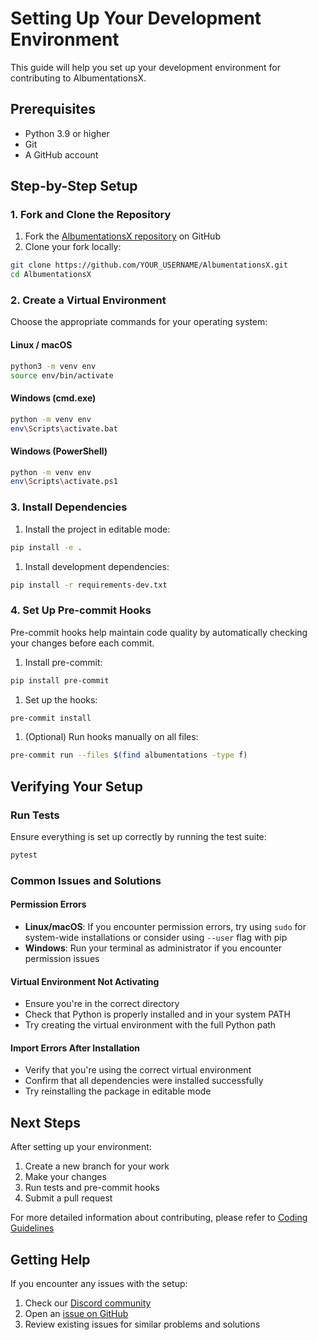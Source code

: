 # Setting Up Your Development Environment

This guide will help you set up your development environment for contributing to AlbumentationsX.

## Prerequisites

- Python 3.9 or higher
- Git
- A GitHub account

## Step-by-Step Setup

### 1. Fork and Clone the Repository

1. Fork the [AlbumentationsX repository](https://github.com/albumentations-team/AlbumentationsX) on GitHub
2. Clone your fork locally:

```bash
git clone https://github.com/YOUR_USERNAME/AlbumentationsX.git
cd AlbumentationsX
```

### 2. Create a Virtual Environment

Choose the appropriate commands for your operating system:

#### Linux / macOS

```bash
python3 -m venv env
source env/bin/activate
```

#### Windows (cmd.exe)

```bash
python -m venv env
env\Scripts\activate.bat
```

#### Windows (PowerShell)

```bash
python -m venv env
env\Scripts\activate.ps1
```

### 3. Install Dependencies

1. Install the project in editable mode:

```bash
pip install -e .
```

1. Install development dependencies:

```bash
pip install -r requirements-dev.txt
```

### 4. Set Up Pre-commit Hooks

Pre-commit hooks help maintain code quality by automatically checking your changes before each commit.

1. Install pre-commit:

```bash
pip install pre-commit
```

1. Set up the hooks:

```bash
pre-commit install
```

1. (Optional) Run hooks manually on all files:

```bash
pre-commit run --files $(find albumentations -type f)
```

## Verifying Your Setup

### Run Tests

Ensure everything is set up correctly by running the test suite:

```bash
pytest
```

### Common Issues and Solutions

#### Permission Errors

- **Linux/macOS**: If you encounter permission errors, try using `sudo` for system-wide installations or consider using `--user` flag with pip
- **Windows**: Run your terminal as administrator if you encounter permission issues

#### Virtual Environment Not Activating

- Ensure you're in the correct directory
- Check that Python is properly installed and in your system PATH
- Try creating the virtual environment with the full Python path

#### Import Errors After Installation

- Verify that you're using the correct virtual environment
- Confirm that all dependencies were installed successfully
- Try reinstalling the package in editable mode

## Next Steps

After setting up your environment:

1. Create a new branch for your work
2. Make your changes
3. Run tests and pre-commit hooks
4. Submit a pull request

For more detailed information about contributing, please refer to [Coding Guidelines](./coding_guidelines.md)

## Getting Help

If you encounter any issues with the setup:

1. Check our [Discord community](https://discord.gg/e6zHCXTvaN)
2. Open an [issue on GitHub](https://github.com/albumentations-team/AlbumentationsX/issues)
3. Review existing issues for similar problems and solutions
